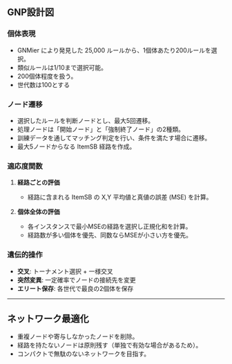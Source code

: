 ## GNP設計図

### 個体表現
- GNMier により発見した 25,000 ルールから、1個体あたり200ルールを選択。  
- 類似ルールは1/10まで選択可能。  
- 200個体程度を扱う。
- 世代数は100とする  

### ノード遷移
- 選択したルールを判断ノードとし、最大5回遷移。  
- 処理ノードは「開始ノード」と「強制終了ノード」の2種類。  
- 訓練データを通してマッチング判定を行い、条件を満たす場合に遷移。  
- 最大5ノードからなる ItemSB 経路を作成。  

### 適応度関数
1. **経路ごとの評価**  
   - 経路に含まれる ItemSB の X,Y 平均値と真値の誤差 (MSE) を計算。  

2. **個体全体の評価**  
   - 各インスタンスで最小MSEの経路を選択し正規化和を計算。  
   - 経路数が多い個体を優先、同数ならMSEが小さい方を優先。  

### 遺伝的操作
- **交叉**: トーナメント選択 + 一様交叉  
- **突然変異**: 一定確率でノードの接続先を変更  
- **エリート保存**: 各世代で最良の2個体を保存  

---

## ネットワーク最適化
- 重複ノードや寄与しなかったノードを削除。  
- 経路を持たないノードは原則残す（単独で有効な場合があるため）。  
- コンパクトで無駄のないネットワークを目指す。  

